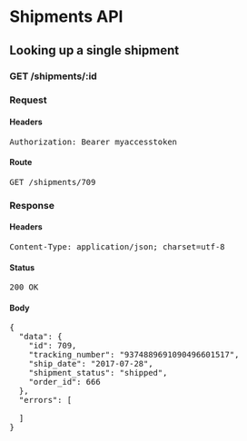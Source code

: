 # Shipments API

## Looking up a single shipment

### GET /shipments/:id
### Request

#### Headers

<pre>Authorization: Bearer myaccesstoken</pre>

#### Route

<pre>GET /shipments/709</pre>

### Response

#### Headers

<pre>Content-Type: application/json; charset=utf-8</pre>

#### Status

<pre>200 OK</pre>

#### Body

<pre>{
  "data": {
    "id": 709,
    "tracking_number": "9374889691090496601517",
    "ship_date": "2017-07-28",
    "shipment_status": "shipped",
    "order_id": 666
  },
  "errors": [

  ]
}</pre>
